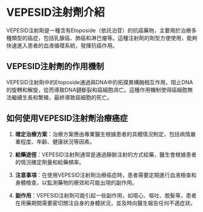 # VEPESID注射劑介紹
VEPESID注射劑是一種含有Etoposide（依託泊苷）的抗癌藥物，主要用於治療多種類型的癌症，包括乳腺癌、肺癌和淋巴瘤等。這種注射劑的劑型方便使用，能夠快速進入患者的血液循環系統，發揮抗癌作用。
## VEPESID注射劑的作用機制
VEPESID注射劑中的Etoposide通過與DNA中的拓撲異構酶相互作用，阻止DNA的旋轉和解旋，從而導致DNA鏈斷裂和癌細胞凋亡。這種作用機制使得癌細胞無法繼續生長和繁殖，最終導致癌細胞的死亡。
## 如何使用VEPESID注射劑治療癌症
1. **確定治療方案**：治療方案應由專業醫生根據患者的具體情況制定，包括病情嚴重程度、年齡、健康狀況等因素。
   
2. **給藥途徑**：VEPESID注射劑通常是通過靜脈注射的方式給藥，醫生會根據患者的情況確定劑量和給藥頻率。
3. **注意事項**：在使用VEPESID注射劑治療癌症時，患者需要定期進行血液檢查和身體檢查，以監測藥物的療效和可能出現的副作用。
4. **副作用**：VEPESID注射劑可能引起一些副作用，如噁心、嘔吐、脫髮等，患者在用藥期間需要密切關注自身的身體狀況，並及時向醫生報告任何不適症狀。